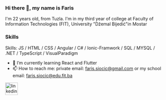 ### Hi there 👋, my name is Faris
I'm 22 years old, from Tuzla. I'm in my third year of college at Faculty of Information Technologies (FIT), University "Džemal Bijedić"​ in Mostar


### Skills
Skills: JS / HTML / CSS / Angular / C# / Ionic-Framwork / SQL / MYSQL / .NET / TypeScript / VisualParadigm 

- 🌱 I’m currently learning React and Flutter 
- 📫 How to reach me:  private email: faris.siocic@gmail.com or my school email: faris.siocic@edu.fit.ba 


[<img src='https://cdn.jsdelivr.net/npm/simple-icons@3.0.1/icons/linkedin.svg' alt='linkedin' height='40'>](https://www.linkedin.com/in/https://www.linkedin.com/in/faris-siocic-196066222//)  

